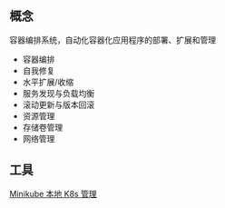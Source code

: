 ## 概念

容器编排系统，自动化容器化应用程序的部署、扩展和管理

- 容器编排
- 自我修复
- 水平扩展/收缩
- 服务发现与负载均衡
- 滚动更新与版本回滚
- 资源管理
- 存储卷管理
- 网络管理
## 工具

[Minikube 本地 K8s 管理](https://minikube.sigs.k8s.io/docs/start/)